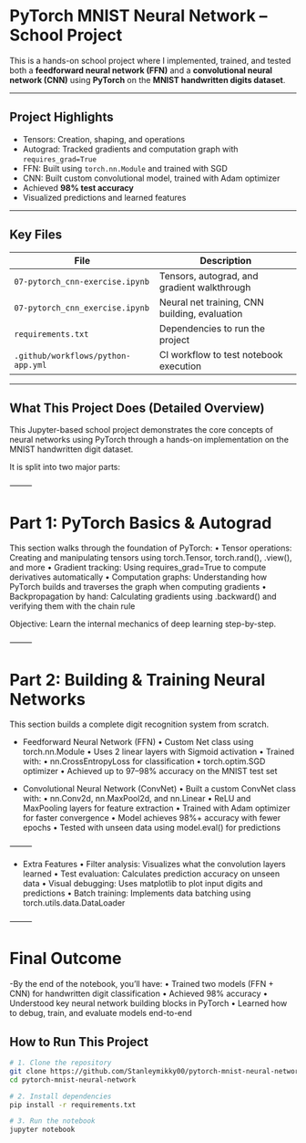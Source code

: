#  PyTorch MNIST Neural Network – School Project

This is a hands-on school project where I implemented, trained, and tested both a **feedforward neural network (FFN)** and a **convolutional neural network (CNN)** using **PyTorch** on the **MNIST handwritten digits dataset**.

---

## Project Highlights

-  Tensors: Creation, shaping, and operations
-  Autograd: Tracked gradients and computation graph with `requires_grad=True`
-  FFN: Built using `torch.nn.Module` and trained with SGD
-  CNN: Built custom convolutional model, trained with Adam optimizer
-  Achieved **98% test accuracy**
-  Visualized predictions and learned features

---

##  Key Files

| File                               | Description                                   |
|------------------------------------|-----------------------------------------------|
| `07-pytorch_cnn-exercise.ipynb`    | Tensors, autograd, and gradient walkthrough   |
| `07-pytorch_cnn_exercise.ipynb`    | Neural net training, CNN building, evaluation |
| `requirements.txt`                 | Dependencies to run the project               |
| `.github/workflows/python-app.yml` | CI workflow to test notebook execution      |

---

## What This Project Does (Detailed Overview)

This Jupyter-based school project demonstrates the core concepts of neural networks using PyTorch through a hands-on implementation on the MNIST handwritten digit dataset.

It is split into two major parts:

⸻

# Part 1: PyTorch Basics & Autograd

This section walks through the foundation of PyTorch:
	•	Tensor operations: Creating and manipulating tensors using torch.Tensor, torch.rand(), .view(), and more
	•	Gradient tracking: Using requires_grad=True to compute derivatives automatically
	•	Computation graphs: Understanding how PyTorch builds and traverses the graph when computing gradients
	•	Backpropagation by hand: Calculating gradients using .backward() and verifying them with the chain rule

Objective: Learn the internal mechanics of deep learning step-by-step.

⸻

# Part 2: Building & Training Neural Networks

This section builds a complete digit recognition system from scratch.

- Feedforward Neural Network (FFN)
	•	Custom Net class using torch.nn.Module
	•	Uses 2 linear layers with Sigmoid activation
	•	Trained with:
	•	nn.CrossEntropyLoss for classification
	•	torch.optim.SGD optimizer
	•	Achieved up to 97–98% accuracy on the MNIST test set

- Convolutional Neural Network (ConvNet)
	•	Built a custom ConvNet class with:
	•	nn.Conv2d, nn.MaxPool2d, and nn.Linear
	•	ReLU and MaxPooling layers for feature extraction
	•	Trained with Adam optimizer for faster convergence
	•	Model achieves 98%+ accuracy with fewer epochs
	•	Tested with unseen data using model.eval() for predictions

⸻

- Extra Features
	•	Filter analysis: Visualizes what the convolution layers learned
	•	Test evaluation: Calculates prediction accuracy on unseen data
	•	Visual debugging: Uses matplotlib to plot input digits and predictions
	•	Batch training: Implements data batching using torch.utils.data.DataLoader

⸻

# Final Outcome

-By the end of the notebook, you’ll have:
	•	Trained two models (FFN + CNN) for handwritten digit classification
	•	Achieved 98% accuracy
	•	Understood key neural network building blocks in PyTorch
	•	Learned how to debug, train, and evaluate models end-to-end



##  How to Run This Project

```bash
# 1. Clone the repository
git clone https://github.com/Stanleymikky00/pytorch-mnist-neural-network.git
cd pytorch-mnist-neural-network

# 2. Install dependencies
pip install -r requirements.txt

# 3. Run the notebook
jupyter notebook

